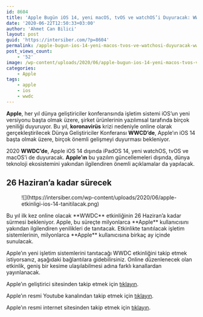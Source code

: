 ```yaml
---
id: 8604
title: 'Apple Bugün iOS 14, yeni macOS, tvOS ve watchOS’i Duyuracak: WWDC Nasıl İzlenir?'
date: '2020-06-22T12:50:33+03:00'
author: 'Ahmet Can Bilici'
layout: post
guid: 'https://intersiber.com/?p=8604'
permalink: /apple-bugun-ios-14-yeni-macos-tvos-ve-watchosi-duyuracak-wwdc-nasil-izlenir/
post_views_count:
    - '52'
image: /wp-content/uploads/2020/06/apple-bugun-ios-14-yeni-macos-tvos-ve-watchos-i-duyuracak-wwdc-nasil-izlenir.png
categories:
    - Apple
tags:
    - apple
    - ios
    - wwdc
---
```


**Apple**, her yıl dünya geliştiriciler konferansında işletim sistemi iOS’un yeni versiyonu başta olmak üzere, şirket ürünlerinin yazılımsal tarafında birçok yeniliği duyuruyor. Bu yıl, **koronavirüs** krizi nedeniyle online olarak gerçekleştirilecek Dünya Geliştiriciler Konferansı **WWCD’de**, Apple’ın iOS 14 başta olmak üzere, birçok önemli gelişmeyi duyurması bekleniyor.

2020 **WWDC’de**, Apple iOS 14 dışında iPadOS 14, yeni watchOS, tvOS ve macOS’i de duyuracak. **Apple’ın** bu yazılım güncellemeleri dışında, dünya teknoloji ekosistemini yakından ilgilendiren önemli açıklamalar da yapılacak.

## 26 Haziran’a kadar sürecek

<figure class="wp-block-image size-large">![](https://intersiber.com/wp-content/uploads/2020/06/apple-etkinligi-ios-14-tanitilacak.png)</figure>Bu yıl ilk kez online olacak **WWDC** etkinliğinin 26 Haziran’a kadar sürmesi bekleniyor. Apple, bu süreçte milyonlarca **Apple** kullanıcısını yakından ilgilendiren yenilikleri de tanıtacak. Etkinlikte tanıtılacak işletim sistemlerinin, milyonlarca **Apple** kullanıcısına birkaç ay içinde sunulacak.

Apple’ın yeni işletim sistemlerini tanıtacağı WWDC etkinliğini takip etmek istiyorsanız, aşağıdaki bağlantılara gidebilirsiniz. Online düzenlenecek olan etkinlik, geniş bir kesime ulaşılabilmesi adına farklı kanallardan yayınlanacak.

Apple’ın geliştirici sitesinden takip etmek için [tıklayın](https://www.apple.com/apple-events/).

Apple’ın resmi Youtube kanalından takip etmek için [tıklayın](https://www.youtube.com/watch?v=GEZhD3J89ZE&feature=emb_title).

Apple’ın resmi internet sitesinden takip etmek için [tıklayın](https://www.apple.com/?utm_source=webtekno).